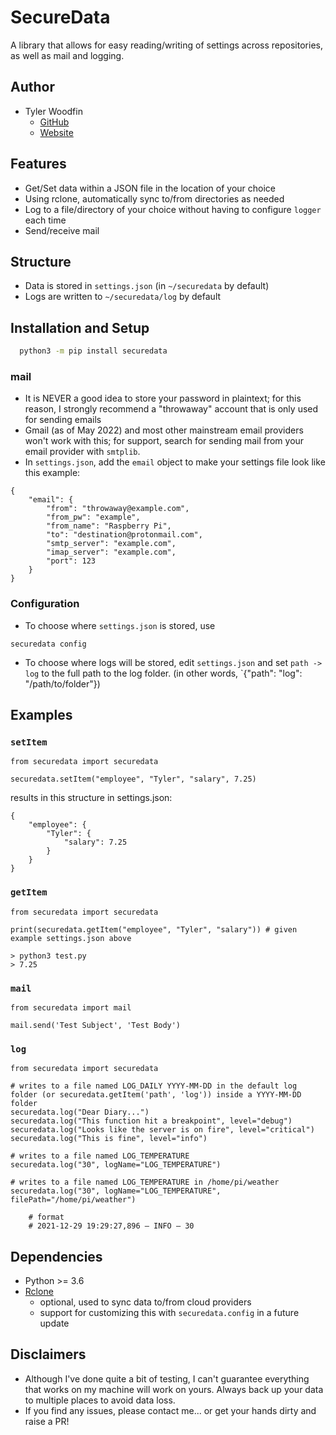 # SecureData

A library that allows for easy reading/writing of settings across repositories, as well as mail and logging.

## Author

- Tyler Woodfin
  - [GitHub](https://www.github.com/tylerjwoodfin)
  - [Website](http://tyler.cloud)

## Features

- Get/Set data within a JSON file in the location of your choice
- Using rclone, automatically sync to/from directories as needed
- Log to a file/directory of your choice without having to configure `logger` each time
- Send/receive mail

## Structure

- Data is stored in `settings.json` (in `~/securedata` by default)
- Logs are written to `~/securedata/log` by default

## Installation and Setup

```bash
  python3 -m pip install securedata
```

### mail

- It is NEVER a good idea to store your password in plaintext; for this reason, I strongly recommend a "throwaway" account that is only used for sending emails
- Gmail (as of May 2022) and most other mainstream email providers won't work with this; for support, search for sending mail from your email provider with `smtplib`.
- In `settings.json`, add the `email` object to make your settings file look like this example:

```
{
    "email": {
        "from": "throwaway@example.com",
        "from_pw": "example",
        "from_name": "Raspberry Pi",
        "to": "destination@protonmail.com",
        "smtp_server": "example.com",
        "imap_server": "example.com",
        "port": 123
    }
}
```

### Configuration

- To choose where `settings.json` is stored, use

```
securedata config
```

- To choose where logs will be stored, edit `settings.json` and set `path -> log` to the full path to the log folder. (in other words, `{"path": "log": "/path/to/folder"})

## Examples

### `setItem`

```
from securedata import securedata

securedata.setItem("employee", "Tyler", "salary", 7.25)
```

results in this structure in settings.json:

```
{
    "employee": {
        "Tyler": {
            "salary": 7.25
        }
    }
}
```

### `getItem`

```
from securedata import securedata

print(securedata.getItem("employee", "Tyler", "salary")) # given example settings.json above
```

```
> python3 test.py
> 7.25
```

### `mail`

```
from securedata import mail

mail.send('Test Subject', 'Test Body')
```

### `log`

```
from securedata import securedata

# writes to a file named LOG_DAILY YYYY-MM-DD in the default log folder (or securedata.getItem('path', 'log')) inside a YYYY-MM-DD folder
securedata.log("Dear Diary...")
securedata.log("This function hit a breakpoint", level="debug")
securedata.log("Looks like the server is on fire", level="critical")
securedata.log("This is fine", level="info")

# writes to a file named LOG_TEMPERATURE
securedata.log("30", logName="LOG_TEMPERATURE")

# writes to a file named LOG_TEMPERATURE in /home/pi/weather
securedata.log("30", logName="LOG_TEMPERATURE", filePath="/home/pi/weather")

    # format
    # 2021-12-29 19:29:27,896 — INFO — 30

```

## Dependencies

- Python >= 3.6
- [Rclone](https://rclone.org)
  - optional, used to sync data to/from cloud providers
  - support for customizing this with `securedata.config` in a future update

## Disclaimers

- Although I've done quite a bit of testing, I can't guarantee everything that works on my machine will work on yours. Always back up your data to multiple places to avoid data loss.
- If you find any issues, please contact me... or get your hands dirty and raise a PR!

